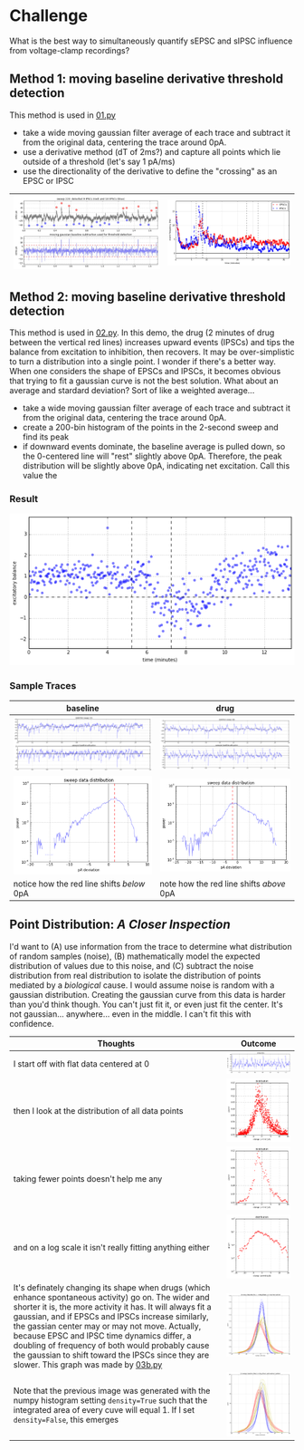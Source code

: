 # Challenge
What is the best way to simultaneously quantify sEPSC and sIPSC influence from voltage-clamp recordings?

## Method 1: moving baseline derivative threshold detection
This method is used in [01.py](01.py)
* take a wide moving gaussian filter average of each trace and subtract it from the original data, centering the trace around 0pA.
* use a derivative method (dT of 2ms?) and capture all points which lie outside of a threshold (let's say 1 pA/ms)
* use the directionality of the derivative to define the "crossing" as an EPSC or IPSC

![](demo2.jpg) | ![](output.png)
--- | ---

## Method 2: moving baseline derivative threshold detection
This method is used in [02.py](02.py). In this demo, the drug (2 minutes of drug between the vertical red lines) increases upward events (IPSCs) and tips the balance from excitation to inhibition, then recovers. It may be over-simplistic to turn a distribution into a single point. I wonder if there's a better way. When one considers the shape of EPSCs and IPSCs, it becomes obvious that trying to fit a gaussian curve is not the best solution. What about an average and stardard deviation? Sort of like a weighted average...

* take a wide moving gaussian filter average of each trace and subtract it from the original data, centering the trace around 0pA.
* create a 200-bin histogram of the points in the 2-second sweep and find its peak
 * if downward events dominate, the baseline average is pulled down, so the 0-centered line will "rest" slightly above 0pA. Therefore, the peak distribution will be slightly above 0pA, indicating net excitation. Call this value the 

### Result
![](distro.png)

### Sample Traces

baseline | drug
---|---
![](data-baseline-1.png) | ![](data-drug-1.png)
![](data-baseline-2.png) | ![](data-drug-2.png)
notice how the red line shifts _below_ 0pA | note how the red line shifts _above_ 0pA

## Point Distribution: _A Closer Inspection_
I'd want to (A) use information from the trace to determine what distribution of random samples (noise), (B) mathematically model the expected distribution of values due to this noise, and (C) subtract the noise distribution from real distribution to isolate the distribution of points mediated by a _biological_ cause. I would assume noise is random with a gaussian distribution. Creating the gaussian curve from this data is harder than you'd think though. You can't just fit it, or even just fit the center. It's not gaussian... anywhere... even in the middle. I can't fit this with confidence.  

Thoughts | Outcome
---|---
I start off with flat data centered at 0 | ![](flat.png) 
then I look at the distribution of all data points | ![](histo3.png)  
taking fewer points doesn't help me any | ![](histo2.png)
and on a log scale it isn't really fitting anything either | ![](log.png)
It's definately changing its shape when drugs (which enhance spontaneous activity) go on. The wider and shorter it is, the more activity it has. It will always fit a gaussian, and if EPSCs and IPSCs increase similarly, the gassian center may or may not move. Actually, because EPSC and IPSC time dynamics differ, a doubling of frequency of both would probably cause the gaussian to shift toward the IPSCs since they are slower. This graph was made by [03b.py](03b.py) | ![](dist-ba.png)
Note that the previous image was generated with the numpy histogram setting `density=True` such that the integrated area of every cuve will equal 1. If I set `density=False`, this emerges | ![](dist-ba2.png)
